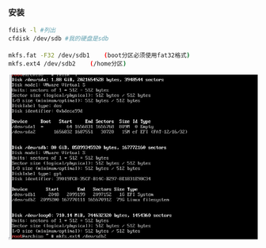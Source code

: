 ### 安装
```bash
fdisk -l #列出
cfdisk /dev/sdb #我的硬盘是sdb

mkfs.fat -F32 /dev/sdb1    (boot分区必须使用fat32格式)
mkfs.ext4 /dev/sdb2    (/home分区)
```
![](2023-09-04-00-47-32.png)